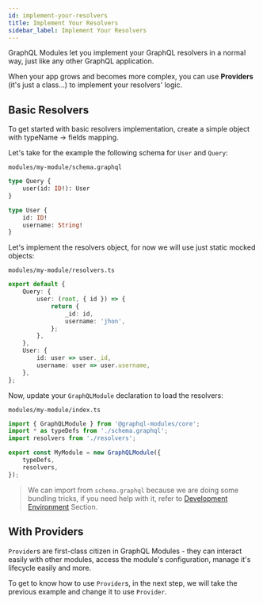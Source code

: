 ```yaml
---
id: implement-your-resolvers
title: Implement Your Resolvers
sidebar_label: Implement Your Resolvers
---
```


GraphQL Modules let you implement your GraphQL resolvers in a normal way, just like any other GraphQL application.

When your app grows and becomes more complex, you can use **Providers** (it's just a class...) to implement your resolvers' logic.

## Basic Resolvers

To get started with basic resolvers implementation, create a simple object with typeName -> fields mapping.

Let's take for the example the following schema for `User` and `Query`:

`modules/my-module/schema.graphql`
```graphql
type Query {
    user(id: ID!): User
}

type User {
    id: ID!
    username: String!
}
```

Let's implement the resolvers object, for now we will use just static mocked objects:

`modules/my-module/resolvers.ts`
```typescript
export default {
    Query: {
        user: (root, { id }) => {
            return {
                _id: id,
                username: 'jhon',
            };
        },
    },
    User: {
        id: user => user._id,
        username: user => user.username,
    },
};
```

Now, update your `GraphQLModule` declaration to load the resolvers:

`modules/my-module/index.ts`
```typescript
import { GraphQLModule } from '@graphql-modules/core';
import * as typeDefs from './schema.graphql';
import resolvers from './resolvers';

export const MyModule = new GraphQLModule({
    typeDefs,
    resolvers,
});
```

> We can import from `schema.graphql` because we are doing some bundling tricks, if you need help with it, refer to [Development Environment](/docs/guides/development-environment) Section.

## With Providers

`Provider`s are first-class citizen in GraphQL Modules - they can interact easily with other modules, access the module's configuration, manage it's lifecycle easily and more.

To get to know how to use `Provider`s, in the next step, we will take the previous example and change it to use `Provider`.

